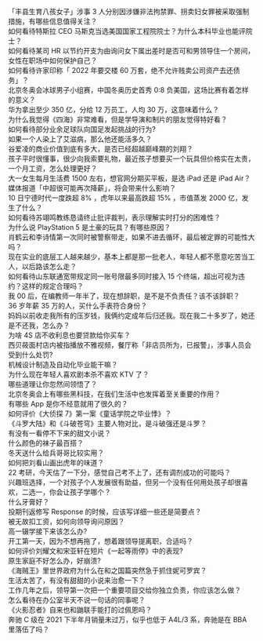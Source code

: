 「丰县生育八孩女子」涉事 3 人分别因涉嫌非法拘禁罪、拐卖妇女罪被采取强制措施，有哪些信息值得关注？  
如何看待特斯拉 CEO 马斯克当选美国国家工程院院士？为什么本科毕业也能评院士？  
如何看待某司 HR 以节约开支为由询问女下属出差时是否可和男领导住一个房间，女性在职场中如何保护自己？  
如何看待许家印称「 2022 年要交楼 60 万套，绝不允许贱卖公司资产去还债务」？  
北京冬奥会冰球男子小组赛，中国冬奥历史首秀 0:8 负美国，这场比赛有着怎样的意义？  
华为拿出至少 350 亿，分给 12 万员工，人均 30 万，这意味着什么？  
为什么我觉得《四海》非常难看，但是学导演和制片的朋友觉得特好看？  
如何看待部分业余足球队向国足发起挑战的行为?  
如果一个人染上了艾滋病，那么他还能活多久？  
谷爱凌的商业价值到底有多大，是否已经超越巅峰期的刘翔？  
孩子平时很懂事，很少向我索要礼物，最近孩子想要买一个玩具但价格实在太贵，一个月工资，怎么处理更好？  
大一女生每月生活费 1500 左右，想官网分期买平板，是选 iPad 还是 iPad Air？  
媒体报道「中超很可能再次降薪」，将会带来什么影响？  
10 日宁德时代一度跌超 8% ，虎年以来最高跌超 15% ，市值蒸发 2000 亿，发生了什么？  
如何看待苏翊鸣教练恳请终止批评裁判，表示理解实时打分的困难性？  
为什么说 PlayStation 5 是土豪的玩具？有哪些原因？  
肖鹤云和李诗情第一次同时被警察带走，如果不进去循环，最后被定罪的可能性大吗？  
现在实业的底层工人越来越少，基本上都是那一批老人，年轻人都不愿意吃苦当工人，以后路该怎么走？  
如何看待山东联通宽带规定同一账号限最多同时接入 15 个终端，超出可视为违约？这样的规定合理吗？  
我 00 后，在编教师一年半了，现在想辞职，是不是不负责任？该不该辞职？  
36 岁年薪 35 万的人，买什么手表符合身份？  
妈妈以前收走我所有的压岁钱，我俩约定成年后归还我。现在我二十多岁了，她还是不还我，怎么办？  
为啥 4S 店不收利息也要贷款给你买车？  
西贝莜面村店内被指播放不雅视频，餐厅称「非店员所为，已报警」，涉事人员会受到什么处罚?  
机械设计制造及自动化毕业能干嘛？  
为什么现在年轻人喜欢剧本杀不喜欢 KTV 了？  
哪些道理让你忽然间领悟了？  
北京冬奥会上有哪些黑科技，在我们生活中也发挥着至关重要的作用？  
有哪些 App 是你不经意就用了很久的？  
如何评价《大侦探 7》第一案《童话学院之毕业悸》？  
《斗罗大陆》和《斗破苍穹》主要人物对比，是斗破强还是斗罗？  
有没有一看停不下来的甜文小说？  
什么颜色的袜子最百搭？  
冬天送什么给兵哥哥比较实用？  
如何把刘看山画出虎年的味道？  
22 考研，今天估了一下分，感觉自己考不上了，还有调剂成功的可能吗？  
兴趣班选择，一个对孩子个人发展很有助益，但另一个没有任何用处孩子却很喜欢，二选一，你会让孩子学哪个？  
什么牙膏好？  
投期刊返修写 Response 的时候，应该写详细一些还是简要点？  
被无故扣工资，如何向领导询问原因？  
高一辍学接下来该怎么办?  
开工第一天，因为不想再拖了，想着跟领导提离职，合适吗？  
如何评价刘耀文和宋亚轩在短片《一起等雨停》中的表现?  
原生家庭不好怎么办，好崩溃?  
《海贼王》里世界政府为什么在和之国篇突然急于抓住妮可罗宾？  
生活太苦了，有没有甜甜的小说来治愈一下？  
工作几年之后，领导第一次把一个重要项目交给你独立负责，你应该怎么做？  
怎么看待在办公室半天不说一句话的同事呢？  
《火影忍者》自来也和鼬联手能打的过佩恩吗？  
奔驰 C 级在 2021 下半年月销量未过万，似乎也低于 A4L/3 系，奔驰是在 BBA 里落伍了吗？  
